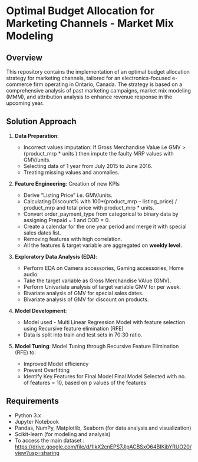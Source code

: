 # Optimal Budget Allocation for Marketing Channels - Market Mix Modeling 

## Overview
This repository contains the implementation of an optimal budget allocation strategy for marketing channels, tailored for an electronics-focused e-commerce firm operating in Ontario, Canada. The strategy is based on a comprehensive analysis of past marketing campaigns, market mix modeling (MMM), and attribution analysis to enhance revenue response in the upcoming year.

## Solution Approach
1. **Data Preparation**: 
   - Incorrect values imputation: If Gross Merchandise Value i.e GMV  > (product_mrp * units ) then impute the faulty MRP values with GMV/units.
   - Selecting data of 1 year from July 2015 to June 2016.
   - Treating missing values and anomalies.
     
2. **Feature Engineering**:
   Creation of new KPIs
   - Derive “Listing Price” i.e. GMV/units.
   - Calculating Discount% with 100*(product_mrp – listing_price) / product_mrp and total price with product_mrp * units.
   - Convert order_payment_type from categorical to binary data by assigning Prepaid = 1 and COD = 0.
   - Create a calendar for the one year period and merge it with special sales dates list.
   - Removing features with high correlation.
   - All the features & target variable are aggregated on **weekly level**.

4. **Exploratory Data Analysis (EDA)**:
   - Perform EDA on Camera accessories, Gaming accessories, Home audio.
   - Take the target variable as Gross Merchandise VAlue (GMV).
   - Perform Univariate analysis of target variable GMV for per week.
   - Bivariate analysis of GMV  for special sales dates.
   - Bivariate analysis of GMV for discount on products.

5. **Model Development**:
   - Model used - Multi Linear Regression Model with feature selection using  Recursive feature elimination (RFE)
   - Data is split into train and test sets in 70:30 ratio.

6. **Model Tuning**:
   Model Tuning through Recursive Feature Elimination (RFE) to:
   - Improved Model efficiency
   - Prevent Overfitting
   - Identify Key Features for Final Model
Final Model Selected with no. of features = 10, based on p values of the features

## Requirements
- Python 3.x
- Jupyter Notebook
- Pandas, NumPy, Matplotlib, Seaborn (for data analysis and visualization)
- Scikit-learn (for modeling and analysis)
- To access the main dataset : https://drive.google.com/file/d/1IkX2cnEPS7JlpACBSxO64BIKjbYRUO20/view?usp=sharing
